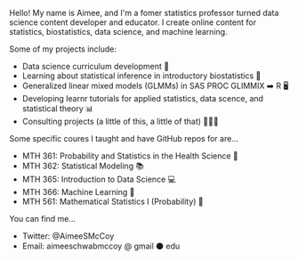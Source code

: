 Hello! My name is Aimee, and I'm a fomer statistics professor turned data science content developer and educator. I create online content for statistics, biostatistics, data science, and machine learning.

Some of my projects include:

- Data science curriculum development 🏫
- Learning about statistical inference in introductory biostatistics 🧬
- Generalized linear mixed models (GLMMs) in SAS PROC GLIMMIX ➡️ R 🖥
- Developing learnr tutorials for applied statistics, data scence, and statistical theory 📊
- Consulting projects (a little of this, a little of that) 🐝🏥🥇

Some specific coures I taught and have GitHub repos for are...

- MTH 361: Probability and Statistics in the Health Science 💉
- MTH 362: Statistical Modeling 📚
- MTH 365: Introduction to Data Science 💻
- MTH 366: Machine Learning 🤖
- MTH 561: Mathematical Statistics I (Probability) 🎲

You can find me...

- Twitter: @AimeeSMcCoy
- Email: aimeeschwabmccoy @ gmail ⚫️ edu
  

